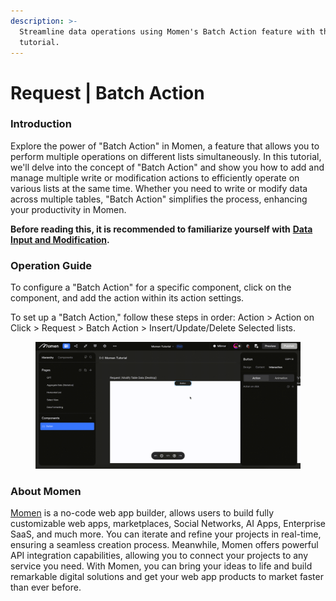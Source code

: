 ```yaml
---
description: >-
  Streamline data operations using Momen's Batch Action feature with this
  tutorial.
---
```


# Request | Batch Action

### **Introduction**

Explore the power of "Batch Action" in Momen, a feature that allows you to perform multiple operations on different lists simultaneously. In this tutorial, we'll delve into the concept of "Batch Action" and show you how to add and manage multiple write or modification actions to efficiently operate on various lists at the same time. Whether you need to write or modify data across multiple tables, "Batch Action" simplifies the process, enhancing your productivity in Momen.

**Before reading this, it is recommended to familiarize yourself with** [**Data Input and Modification**](https://functorz.feishu.cn/wiki/LvZkwbXiHiJUihkyMBmcp3yXnrh?table=tblh1DUKHIF0XWJ0\&view=vewIDy64vP)**.**

### **Operation Guide**

To configure a "Batch Action" for a specific component, click on the component, and add the action within its action settings.

To set up a "Batch Action," follow these steps in order: Action > Action on Click > Request > Batch Action > Insert/Update/Delete Selected lists.

<figure><img src="../../.gitbook/assets/0 (1).gif" alt="Add process of Batch Action."><figcaption></figcaption></figure>



### **About Momen​​**

[Momen](https://momen.app/?channel=blog-about) is a no-code web app builder, allows users to build fully customizable web apps, marketplaces, Social Networks, AI Apps, Enterprise SaaS, and much more. You can iterate and refine your projects in real-time, ensuring a seamless creation process. Meanwhile, Momen offers powerful API integration capabilities, allowing you to connect your projects to any service you need. With Momen, you can bring your ideas to life and build remarkable digital solutions and get your web app products to market faster than ever before.​​
